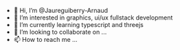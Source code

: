 - 👋 Hi, I’m @Jaureguiberry-Arnaud
- 👀 I’m interested in graphics, ui/ux fullstack development
- 🌱 I’m currently learning typescript and threejs
- 💞️ I’m looking to collaborate on ...
- 📫 How to reach me ...

<!---
Jaureguiberry-Arnaud/Jaureguiberry-Arnaud is a ✨ special ✨ repository because its `README.md` (this file) appears on your GitHub profile.
You can click the Preview link to take a look at your changes.
--->
